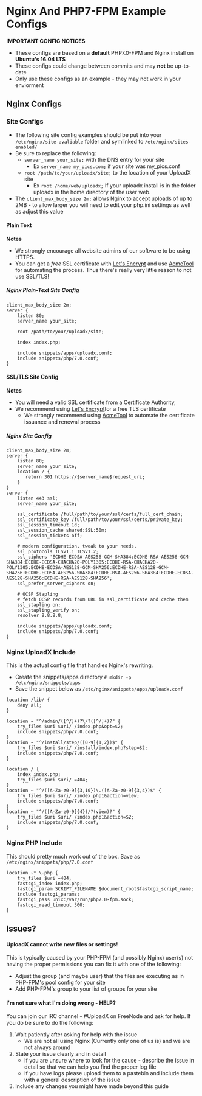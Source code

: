 # Nginx And PHP7-FPM Example Configs
**IMPORTANT CONFIG NOTICES**

* These configs are based on a **default** PHP7.0-FPM and Nginx install on **Ubuntu's 16.04 LTS**
* These configs could change between commits and may **not** be up-to-date
* Only use these configs as an example - they may not work in your enviorment


## Nginx Configs
### Site Configs
* The following site config examples should be put into your `/etc/nginx/site-avaliable` folder and symlinked to `/etc/nginx/sites-enabled/`
* Be sure to replace the following:
    * `server_name your_site;` with the DNS entry for your site
        * Ex `server_name my_pics.com;` if your site was my_pics.conf
    * `root /path/to/your/uploadx/site;` to the location of your UploadX site
        * Ex `root /home/web/uploadx;` If your uploadx install is in the folder uploadx in the home directory of the user web.
* The `client_max_body_size 2m;` allows Nginx to accept uploads of up to 2MB - to allow larger you will need to edit your php.ini settings as well as adjust this value

#### Plain Text
**Notes**

* We strongly encourage all website admins of our software to be using HTTPS. 
* You can get a _free_ SSL certificate with [Let's Encrypt](https://letsencrypt.org/) and use [AcmeTool](https://github.com/hlandau/acme) for automating the process. Thus there's really very little reason to not use SSL/TLS!

##### Nginx Plain-Text Site Config

```nginx
client_max_body_size 2m;
server {
	listen 80;
	server_name your_site;

	root /path/to/your/uploadx/site;

	index index.php;

	include snippets/apps/uploadx.conf;
	include snippets/php/7.0.conf;
}
```

#### SSL/TLS Site Config
**Notes**

* You will need a valid SSL certificate from a Certificate Authority,
* We recommend using [Let's Encrypt](https://letsencrypt.org/)for a free TLS certificate 
    * We strongly recommend using [AcmeTool](https://github.com/hlandau/acme) to automate the certificate issuance and renewal process

##### Nginx Site Config
```nginx
client_max_body_size 2m;
server {
    listen 80;
    server_name your_site;
    location / {
       return 301 https://$server_name$request_uri;
    }
}
server {
    listen 443 ssl;
    server_name your_site;
    
    ssl_certificate /full/path/to/your/ssl/certs/full_cert_chain;
    ssl_certificate_key /full/path/to/your/ssl/certs/private_key;
    ssl_session_timeout 1d;
    ssl_session_cache shared:SSL:50m;
    ssl_session_tickets off;
    
    # modern configuration. tweak to your needs.
    ssl_protocols TLSv1.1 TLSv1.2;
    ssl_ciphers 'ECDHE-ECDSA-AES256-GCM-SHA384:ECDHE-RSA-AES256-GCM-SHA384:ECDHE-ECDSA-CHACHA20-POLY1305:ECDHE-RSA-CHACHA20-POLY1305:ECDHE-ECDSA-AES128-GCM-SHA256:ECDHE-RSA-AES128-GCM-SHA256:ECDHE-ECDSA-AES256-SHA384:ECDHE-RSA-AES256-SHA384:ECDHE-ECDSA-AES128-SHA256:ECDHE-RSA-AES128-SHA256';
    ssl_prefer_server_ciphers on;
    
    # OCSP Stapling
    # fetch OCSP records from URL in ssl_certificate and cache them
    ssl_stapling on;
    ssl_stapling_verify on;
    resolver 8.8.8.8;
    
    include snippets/apps/uploadx.conf;
    include snippets/php/7.0.conf;
}
```

### Nginx UploadX Include
This is the actual config file that handles Nginx's rewriting.

* Create the snippets/apps directory
`# mkdir -p /etc/nginx/snippets/apps` 
* Save the snippet below as `/etc/nginx/snippets/apps/uploadx.conf`

```nginx
location /lib/ {
	deny all;
}

location ~ "^/admin/([^/]+)?\/?([^/]+)?" {
	try_files $uri $uri/ /index.php&opt=$2;
	include snippets/php/7.0.conf;
}
location ~ "^/install/step/([0-9]{1,2})$" {
	try_files $uri $uri/ /install/index.php?step=$2;
	include snippets/php/7.0.conf;
}

location / {
	index index.php;
	try_files $uri $uri/ =404;
}
location ~ "^/([A-Za-z0-9]{3,10})\.([A-Za-z0-9]{3,4})$" {
	try_files $uri $uri/ /index.php1&action=view;
	include snippets/php/7.0.conf;
}
location ~ "^/([A-Za-z0-9]{4})/?(view)?" {
	try_files $uri $uri/ /index.php1&action=$2;
	include snippets/php/7.0.conf;
}
```

### Nginx PHP Include
This should pretty much work out of the box. Save as `/etc/nginx/snippets/php/7.0.conf`

```nginx
location ~* \.php {
    try_files $uri =404;
    fastcgi_index index.php;
    fastcgi_param SCRIPT_FILENAME $document_root$fastcgi_script_name;
    include fastcgi_params;
    fastcgi_pass unix:/var/run/php7.0-fpm.sock;
    fastcgi_read_timeout 300;
}
```

## Issues?
#### UploadX cannot write new files or settings!
This is typically caused by your PHP-FPM (and possibly Nginx) user(s) not having the proper permissions you can fix it with one of the following:
* Adjust the group (and maybe user) that the files are executing as in PHP-FPM's pool config for your site 
* Add PHP-FPM's group to your list of groups for your site

#### I'm not sure what I'm doing wrong - HELP?
You can join our IRC channel - #UploadX on FreeNode and ask for help. If you do be sure to do the following:

1. Wait patiently after asking for help with the issue
    * We are not all using Nginx (Currently only one of us is) and we are not always around
2. State your issue clearly and in detail
    * If you are unsure where to look for the cause - describe the issue in detail so that we can help you find the proper log file
    * If you have logs please upload them to a pastebin and include them with a general description of the issue
3. Include any changes you might have made beyond this guide